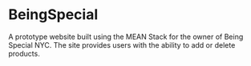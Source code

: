 # BeingSpecial
A prototype website built using the MEAN Stack for the owner of Being Special NYC.  The site provides users with the ability to add or delete products.
